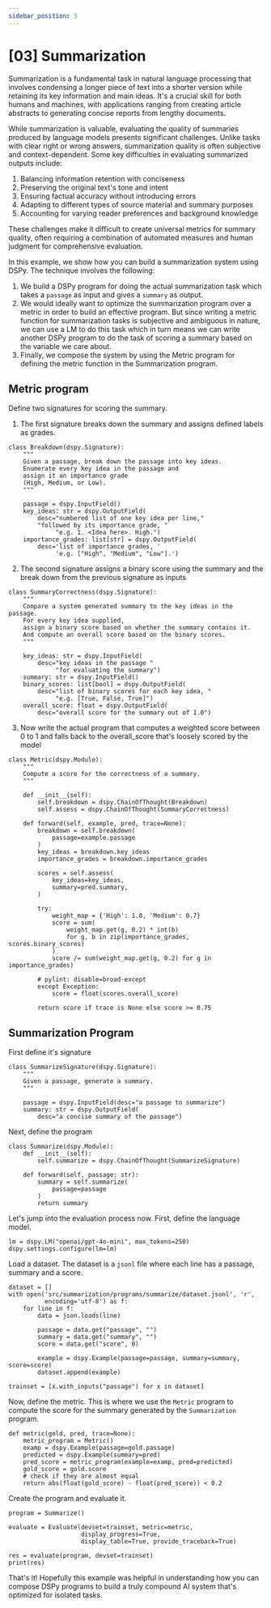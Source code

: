 ```yaml
---
sidebar_position: 3
---
```


# [03] Summarization

Summarization is a fundamental task in natural language processing that involves condensing a longer piece of text into a shorter version while retaining its key information and main ideas. It's a crucial skill for both humans and machines, with applications ranging from creating article abstracts to generating concise reports from lengthy documents.

While summarization is valuable, evaluating the quality of summaries produced by language models presents significant challenges. Unlike tasks with clear right or wrong answers, summarization quality is often subjective and context-dependent. Some key difficulties in evaluating summarized outputs include:

1. Balancing information retention with conciseness
2. Preserving the original text's tone and intent
3. Ensuring factual accuracy without introducing errors
4. Adapting to different types of source material and summary purposes
5. Accounting for varying reader preferences and background knowledge

These challenges make it difficult to create universal metrics for summary quality, often requiring a combination of automated measures and human judgment for comprehensive evaluation.

In this example, we show how you can build a summarization system using DSPy. The technique involves the following:

1. We build a DSPy program for doing the actual summarization task which takes a `passage` as input and gives a `summary` as output.
2. We would ideally want to optimize the summarization program over a metric in order to build an effective program. But since writing a metric function for summarization tasks is subjective and ambiguous in nature, we can use a LM to do this task which in turn means we can write another DSPy program to do the task of scoring a summary based on the variable we care about.
3. Finally, we compose the system by using the Metric program for defining the metric function in the Summarization program.

## Metric program

Define two signatures for scoring the summary.

1. The first signature breaks down the summary and assigns defined labels as grades.
```
class Breakdown(dspy.Signature):
    """
    Given a passage, break down the passage into key ideas.
    Enumerate every key idea in the passage and
    assign it an importance grade
    (High, Medium, or Low).
    """

    passage = dspy.InputField()
    key_ideas: str = dspy.OutputField(
        desc="numbered list of one key idea per line,"
        "followed by its importance grade, "
             "e.g. 1. <Idea here>. High.")
    importance_grades: list[str] = dspy.OutputField(
        desc='list of importance grades, '
             'e.g. ["High", "Medium", "Low"].')
```

2. The second signature assigns a binary score using the summary and the break down from the previous signature as inputs
```
class SummaryCorrectness(dspy.Signature):
    """
    Compare a system generated summary to the key ideas in the passage.
    For every key idea supplied,
    assign a binary score based on whether the summary contains it.
    And compute an overall score based on the binary scores.
    """

    key_ideas: str = dspy.InputField(
        desc="key ideas in the passage "
             "for evaluating the summary")
    summary: str = dspy.InputField()
    binary_scores: list[bool] = dspy.OutputField(
        desc="list of binary scores for each key idea, "
             "e.g. [True, False, True]")
    overall_score: float = dspy.OutputField(
        desc="overall score for the summary out of 1.0")
```

3. Now write the actual program that computes a weighted score between 0 to 1 and falls back to the overall_score that's loosely scored by the model

```
class Metric(dspy.Module):
    """
    Compute a score for the correctness of a summary.
    """

    def __init__(self):
        self.breakdown = dspy.ChainOfThought(Breakdown)
        self.assess = dspy.ChainOfThought(SummaryCorrectness)

    def forward(self, example, pred, trace=None):
        breakdown = self.breakdown(
            passage=example.passage
        )
        key_ideas = breakdown.key_ideas
        importance_grades = breakdown.importance_grades

        scores = self.assess(
            key_ideas=key_ideas,
            summary=pred.summary,
        )

        try:
            weight_map = {'High': 1.0, 'Medium': 0.7}
            score = sum(
                weight_map.get(g, 0.2) * int(b)
                for g, b in zip(importance_grades, scores.binary_scores)
            )
            score /= sum(weight_map.get(g, 0.2) for g in importance_grades)

        # pylint: disable=broad-except
        except Exception:
            score = float(scores.overall_score)

        return score if trace is None else score >= 0.75
```

## Summarization Program

First define it's signature

```
class SummarizeSignature(dspy.Signature):
    """
    Given a passage, generate a summary.
    """

    passage = dspy.InputField(desc="a passage to summarize")
    summary: str = dspy.OutputField(
        desc="a concise summary of the passage")
```

Next, define the program

```
class Summarize(dspy.Module):
    def __init__(self):
        self.summarize = dspy.ChainOfThought(SummarizeSignature)

    def forward(self, passage: str):
        summary = self.summarize(
            passage=passage
        )
        return summary
```

Let's jump into the evaluation process now. First, define the language model.

```
lm = dspy.LM("openai/gpt-4o-mini", max_tokens=250)
dspy.settings.configure(lm=lm)
```

Load a dataset. The dataset is a `jsonl` file where each line has a passage, summary and a score.

```
dataset = []
with open('src/summarization/programs/summarize/dataset.jsonl', 'r',
          encoding='utf-8') as f:
    for line in f:
        data = json.loads(line)

        passage = data.get("passage", "")
        summary = data.get("summary", "")
        score = data.get("score", 0)

        example = dspy.Example(passage=passage, summary=summary, score=score)
        dataset.append(example)

trainset = [x.with_inputs("passage") for x in dataset]
```

Now, define the metric. This is where we use the `Metric` program to compute the score for the summary generated by the `Summarization` program.

```
def metric(gold, pred, trace=None):
    metric_program = Metric()
    examp = dspy.Example(passage=gold.passage)
    predicted = dspy.Example(summary=pred)
    pred_score = metric_program(example=examp, pred=predicted)
    gold_score = gold.score
    # check if they are almost equal
    return abs(float(gold_score) - float(pred_score)) < 0.2
```

Create the program and evaluate it.
```
program = Summarize()

evaluate = Evaluate(devset=trainset, metric=metric,
                    display_progress=True,
                    display_table=True, provide_traceback=True)

res = evaluate(program, devset=trainset)
print(res)
```

That's it! Hopefully this example was helpful in understanding how you can compose DSPy programs to build a truly compound AI system that's optimized for isolated tasks.